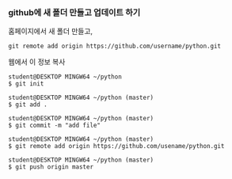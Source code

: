 ### github에 새 폴더 만들고 업데이트 하기

홈페이지에서 새 폴더 만들고, 

```
git remote add origin https://github.com/username/python.git
```
웹에서 이 정보 복사

```
student@DESKTOP MINGW64 ~/python
$ git init

student@DESKTOP MINGW64 ~/python (master)
$ git add .

student@DESKTOP MINGW64 ~/python (master)
$ git commit -m "add file"

student@DESKTOP MINGW64 ~/python (master)
$ git remote add origin https://github.com/usename/python.git

student@DESKTOP MINGW64 ~/python (master)
$ git push origin master


```

